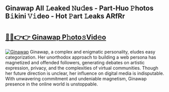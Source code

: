## Ginawap All 𝙻eaked 𝙽u𝚍es - Part-Huo 𝙿hotos B𝚒kini 𝚅𝚒deo - Hot 𝙿art 𝙻eaks ARfRr

# <h2><a href="http://ld0dwij.urlbe.top/?page=Ginawap">🔗🔗👉👉 Ginawap P𝚑oto𝚜Vid𝚎o</a></h2>

[![Ginawap](https://i.imgur.com/eBuTRDB.gif)](http://ld0dwij.urlbe.top/?page=Ginawap)
Ginawap, a complex and enigmatic personality, eludes easy categorization. Her unorthodox approach to building a web persona has magnetized and offended followers, generating debates on artistic expression, privacy, and the complexities of virtual communities. Though her future direction is unclear, her influence on digital media is indisputable. With unwavering commitment and undeniable magnetism, Ginawap presence in the online world is unstoppable.
